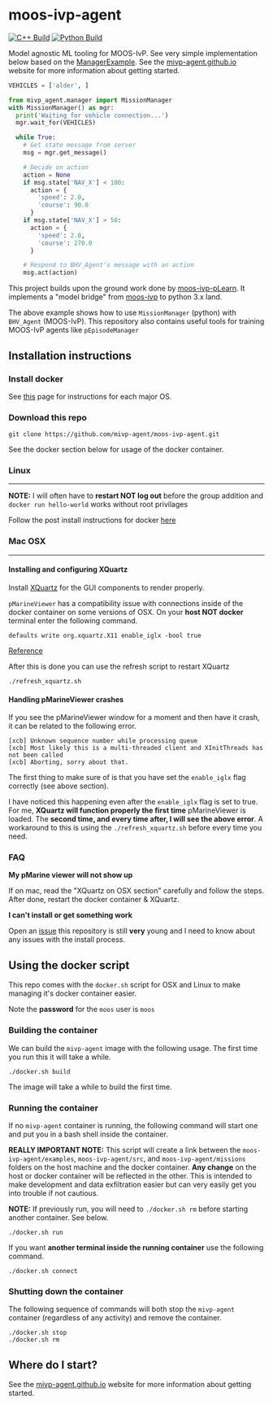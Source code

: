 # moos-ivp-agent

[![C++ Build](https://github.com/mivp-agent/moos-ivp-agent/actions/workflows/cpp-workflow.yml/badge.svg)](https://github.com/mivp-agent/moos-ivp-agent/actions/workflows/cpp-workflow.yml)
[![Python Build](https://github.com/mivp-agent/moos-ivp-agent/actions/workflows/py3-workflow.yml/badge.svg)](https://github.com/mivp-agent/moos-ivp-agent/actions/workflows/py3-workflow.yml)

Model agnostic ML tooling for MOOS-IvP. See very simple implementation below based on the [ManagerExample](./examples/ManagerExample). See the [mivp-agent.github.io](https://mivp-agent.github.io/) website for more information about getting started.

```python
VEHICLES = ['alder', ]

from mivp_agent.manager import MissionManager
with MissionManager() as mgr:
  print('Waiting for vehicle connection...')
  mgr.wait_for(VEHICLES)

  while True:
    # Get state message from server
    msg = mgr.get_message()

    # Decide on action
    action = None
    if msg.state['NAV_X'] < 100:
      action = {
        'speed': 2.0,
        'course': 90.0
      }
    if msg.state['NAV_X'] > 50:
      action = {
        'speed': 2.0,
        'course': 270.0
      }

    # Respond to BHV_Agent's message with an action
    msg.act(action)
```

This project builds upon the ground work done by [moos-ivp-pLearn](https://github.com/mnovitzky/moos-ivp-pLearn). It implements a "model bridge" from [moos-ivp](https://oceanai.mit.edu/moos-ivp/pmwiki/pmwiki.php?n=Main.HomePage) to python 3.x land.

The above example shows how to use `MissionManager` (python) with `BHV_Agent` (MOOS-IvP). This repository also contains useful tools for training MOOS-IvP agents like `pEpisodeManager`

## Installation instructions

### Install docker

See [this](https://docs.docker.com/get-docker/) page for instructions for each major OS.

### Download this repo

```
git clone https://github.com/mivp-agent/moos-ivp-agent.git
```

See the docker section below for usage of the docker container.

### Linux
---

**NOTE:** I will often have to **restart NOT log out** before the group addition and `docker run hello-world` works without root privilages
 
Follow the post install instructions for docker [here](https://docs.docker.com/engine/install/linux-postinstall/)

### Mac OSX
---

#### Installing and configuring XQuartz

Install [XQuartz](https://content.byui.edu/file/cddfb9c0-a825-4cfe-9858-28d5b4c218fe/1/Course/Setup-XQuartz.html) for the GUI components to render properly.

`pMarineViewer` has a compatibility issue with connections inside of the docker container on some versions of OSX. On your **host NOT docker** terminal enter the following command.

```
defaults write org.xquartz.X11 enable_iglx -bool true
```

[Reference](https://unix.stackexchange.com/questions/429760/opengl-rendering-with-x11-forwarding/642954#642954)

After this is done you can use the refresh script to restart XQuartz

```
./refresh_xquartz.sh
```

#### Handling pMarineViewer crashes

If you see the pMarineViewer window for a moment and then have it crash, it can be related to the following error.

```
[xcb] Unknown sequence number while processing queue
[xcb] Most likely this is a multi-threaded client and XInitThreads has not been called
[xcb] Aborting, sorry about that.
```

The first thing to make sure of is that you have set the `enable_iglx` flag correctly (see above section). 

I have noticed this happening even after the `enable_iglx` flag is set to true. For me, **XQuartz will function properly the first time** pMarineViewer is loaded. The **second time, and every time after, I will see the above error**. A workaround to this is using the `./refresh_xquartz.sh` before every time you need.

### FAQ

**My pMarine viewer will not show up** 

If on mac, read the "XQuartz on OSX section" carefully and follow the steps. After done, restart the docker container & XQuartz.

**I can't install or get something work**

Open an [issue](https://github.com/mivp-agent/moos-ivp-agent/issues) this repository is still **very** young and I need to know about any issues with the install process.

## Using the docker script

This repo comes with the `docker.sh` script for OSX and Linux to make managing it's docker container easier.

Note the **password** for the `moos` user is `moos`

### Building the container

We can build the `mivp-agent` image with the following usage. The first time you run this it will take a while.

```
./docker.sh build
```

The image will take a while to build the first time.

### Running the container

If no `mivp-agent` container is running, the following command will start one and put you in a bash shell inside the container.

**REALLY IMPORTANT NOTE:** This script will create a link between the `moos-ivp-agent/examples`, `moos-ivp-agent/src`, and `moos-ivp-agent/missions` folders on the host machine and the docker container. **Any change** on the host or docker container will be reflected in the other. This is intended to make development and data exfiltration easier but can very easily get you into trouble if not cautious.

**NOTE:** If previously run, you will need to `./docker.sh rm` before starting another container. See below.

```
./docker.sh run
```

If you want **another terminal inside the running container** use the following command.

```
./docker.sh connect
```

### Shutting down the container

The following sequence of commands will both stop the `mivp-agent` container (regardless of any activity) and remove the container.

```
./docker.sh stop
./docker.sh rm
```

## Where do I start?
See the [mivp-agent.github.io](https://mivp-agent.github.io/) website for more information about getting started.
